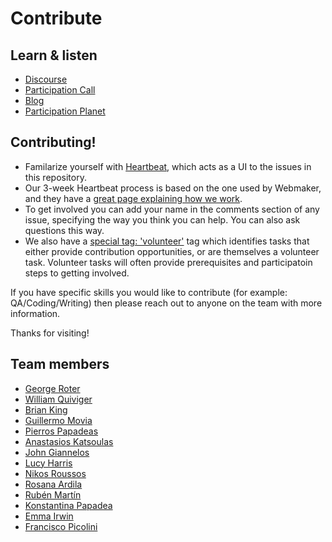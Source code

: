 # Contribute

## Learn & listen

* [Discourse](https://discourse.mozilla-community.org/c/participation)
* [Participation Call](https://wiki.mozilla.org/Participation/Meetings) 
* [Blog](https://blog.mozilla.org/community/category/participation/)         
* [Participation Planet](http://planet.mozilla.org/participation/)

## Contributing!

* Familarize yourself with [Heartbeat](https://heartbeat.mozilla.community/), which acts as a UI to the issues in this repository.   
* Our 3-week Heartbeat process is based on the one used by Webmaker, and they have a [great page explaining how we work](http://book.webmaker.org/heartbeats.html).
* To get involved you can add your name in the comments section of any issue, specifying the way you think you can help.  You can also ask questions this way.
* We also have a [special tag: 'volunteer'](https://github.com/mozilla/participation-org/labels/Volunteer%20Task) tag which identifies tasks that either provide contribution opportunities, or are themselves a volunteer task.  Volunteer tasks will often provide prerequisites and participatoin steps to getting involved.

If you have specific skills you would like to contribute (for example: QA/Coding/Writing) then please reach out to anyone on the team with more information.

Thanks for visiting!

## Team members
* [George Roter](https://mozillians.org/u/geroter/)
* [William Quiviger](https://mozillians.org/u/williamq/)
* [Brian King](https://mozillians.org/u/kinger/)
* [Guillermo Movia](https://mozillians.org/u/deimidis/)
* [Pierros Papadeas](https://mozillians.org/u/pierros/)
* [Anastasios Katsoulas](https://mozillians.org/u/akatsoulas/)
* [John Giannelos](https://mozillians.org/u/jgiannelos/)
* [Lucy Harris](https://mozillians.org/u/lucyeoh/)
* [Nikos Roussos](https://mozillians.org/u/comzeradd/)
* [Rosana Ardila](https://mozillians.org/u/rosana/)
* [Rubén Martín](https://mozillians.org/u/nukeador/)
* [Konstantina Papadea](https://mozillians.org/u/couci/)
* [Emma Irwin](https://mozillians.org/u/emmairwin/)
* [Francisco Picolini](https://mozillians.org/u/FrancJP/)
